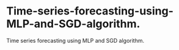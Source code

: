 # Time-series-forecasting-using-MLP-and-SGD-algorithm. 
Time series forecasting using MLP and SGD algorithm.
